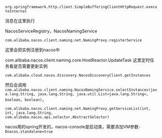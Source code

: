 `org.springframework.http.client.SimpleBufferingClientHttpRequest.executeInternal`

消息在这里执行

NacosServiceRegistry，NacosNamingService

`com.alibaba.nacos.client.naming.net.NamingProxy.registerService`

这里会把实例注册到nacos中

com.alibaba.nacos.client.naming.core.HostReactor.UpdateTask  这里定时任务看是否需要更新实例

`com.alibaba.cloud.nacos.discovery.NacosDiscoveryClient.getInstances`

然后会调用`com.alibaba.nacos.client.naming.NacosNamingService.selectInstances(java.lang.String, java.lang.String, java.util.List<java.lang.String>, boolean, boolean)`，

`com.alibaba.nacos.client.naming.net.NamingProxy.getServiceList(int, int, java.lang.String, com.alibaba.nacos.api.selector.AbstractSelector)`

nacos用的spring开发的，nacos-console是启动类，需要添加VM参数`-Dnacos.standalone=true`